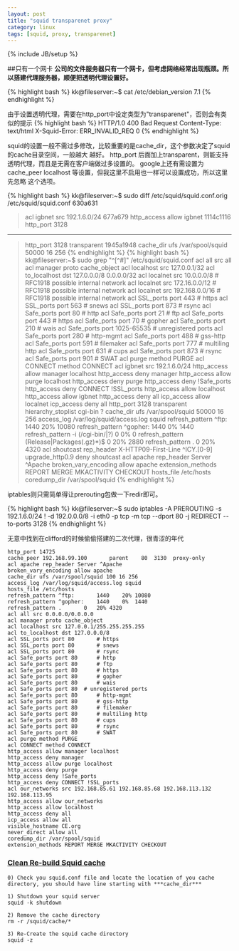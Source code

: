 ```yaml
---
layout: post
title: "squid transparenet proxy"
category: linux
tags: [squid, proxy, transparenet]
---
```

{% include JB/setup %}

##只有一个网卡
**公司的文件服务器只有一个网卡，但考虑网络经常出现瓶颈。所以搭建代理服务器，顺便把透明代理设置好。**

{% highlight bash %}
kk@fileserver:~$ cat /etc/debian_version
7.1
{% endhighlight %}

由于设置透明代理，需要在http_port中设定类型为"transparenet"，否则会有类似的提示
{% highlight bash %}
HTTP/1.0 400 Bad Request
Content-Type: text/html 
X-Squid-Error: ERR_INVALID_REQ 0
{% endhighlight %}

squid的设置一般不需过多修改，比较重要的是cache_dir，这个参数决定了squid的cache目录空间，一般越大
越好。
http_port 后面加上transparent，则能支持透明代理，而且是无需在客户端做过多设置的。
google上还有需设置为cache_peer localhost 等设置，但我这里不启用也一样可以设置成功，所以这里先忽略
这个选项。

{% highlight bash %}
kk@fileserver:~$ sudo diff /etc/squid/squid.conf.orig /etc/squid/squid.conf
630a631
> acl igbnet src 192.1.6.0/24
677a679
> http_access allow igbnet
1114c1116
> http_port 3128
---
> http_port 3128 transparent
1945a1948
> cache_dir ufs /var/spool/squid 50000 16 256
{% endhighlight %}
{% highlight bash %}
kk@fileserver:~$ sudo grep "^[^#]" /etc/squid/squid.conf
acl all src all
acl manager proto cache_object
acl localhost src 127.0.0.1/32
acl to_localhost dst 127.0.0.0/8 0.0.0.0/32
acl localnet src 10.0.0.0/8 # RFC1918 possible internal network
acl localnet src 172.16.0.0/12 # RFC1918 possible internal network
acl localnet src 192.168.0.0/16 # RFC1918 possible internal network
acl SSL_ports port 443 # https
acl SSL_ports port 563 # snews
acl SSL_ports port 873 # rsync
acl Safe_ports port 80 # http
acl Safe_ports port 21 # ftp
acl Safe_ports port 443 # https
acl Safe_ports port 70 # gopher
acl Safe_ports port 210 # wais
acl Safe_ports port 1025-65535 # unregistered ports
acl Safe_ports port 280 # http-mgmt
acl Safe_ports port 488 # gss-http
acl Safe_ports port 591 # filemaker
acl Safe_ports port 777 # multiling http
acl Safe_ports port 631 # cups
acl Safe_ports port 873 # rsync
acl Safe_ports port 901 # SWAT
acl purge method PURGE
acl CONNECT method CONNECT
acl igbnet src 192.1.6.0/24
http_access allow manager localhost
http_access deny manager
http_access allow purge localhost
http_access deny purge
http_access deny !Safe_ports
http_access deny CONNECT !SSL_ports
http_access allow localhost
http_access allow igbnet
http_access deny all
icp_access allow localnet
icp_access deny all
http_port 3128 transparent
hierarchy_stoplist cgi-bin ?
cache_dir ufs /var/spool/squid 50000 16 256
access_log /var/log/squid/access.log squid
refresh_pattern ^ftp: 1440 20% 10080
refresh_pattern ^gopher: 1440 0% 1440
refresh_pattern -i (/cgi-bin/|\?) 0 0% 0
refresh_pattern (Release|Packages(.gz)*)$ 0 20% 2880
refresh_pattern . 0 20% 4320
acl shoutcast rep_header X-HTTP09-First-Line ^ICY.[0-9]
upgrade_http0.9 deny shoutcast
acl apache rep_header Server ^Apache
broken_vary_encoding allow apache
extension_methods REPORT MERGE MKACTIVITY CHECKOUT
hosts_file /etc/hosts
coredump_dir /var/spool/squid
{% endhighlight %}

iptables则只需简单得让prerouting包做一下redir即可。

{% highlight bash %}
kk@fileserver:~$ sudo iptables -A PREROUTING -s 192.1.6.0/24 ! -d 192.0.0.0/8 -i eth0 -p tcp -m tcp --dport 80 -j REDIRECT --to-ports 3128
{% endhighlight %}


无意中找到在clifford的时候偷偷搭建的二次代理，很青涩的年代

```
http_port 14725
cache_peer 192.168.99.100       parent    80  3130  proxy-only
acl apache rep_header Server ^Apache
broken_vary_encoding allow apache
cache_dir ufs /var/spool/squid 100 16 256
access_log /var/log/squid/access.log squid
hosts_file /etc/hosts
refresh_pattern ^ftp:       1440    20% 10080
refresh_pattern ^gopher:    1440    0%  1440
refresh_pattern .       0   20% 4320
acl all src 0.0.0.0/0.0.0.0
acl manager proto cache_object
acl localhost src 127.0.0.1/255.255.255.255
acl to_localhost dst 127.0.0.0/8
acl SSL_ports port 80       # https
acl SSL_ports port 80       # snews
acl SSL_ports port 80       # rsync
acl Safe_ports port 80      # http
acl Safe_ports port 80      # ftp
acl Safe_ports port 80      # https
acl Safe_ports port 80      # gopher
acl Safe_ports port 80      # wais
acl Safe_ports port 80  # unregistered ports
acl Safe_ports port 80      # http-mgmt
acl Safe_ports port 80      # gss-http
acl Safe_ports port 80      # filemaker
acl Safe_ports port 80      # multiling http
acl Safe_ports port 80      # cups
acl Safe_ports port 80      # rsync
acl Safe_ports port 80      # SWAT
acl purge method PURGE
acl CONNECT method CONNECT
http_access allow manager localhost
http_access deny manager
http_access allow purge localhost
http_access deny purge
http_access deny !Safe_ports
http_access deny CONNECT !SSL_ports
acl our_networks src 192.168.85.61 192.168.85.68 192.168.113.132 192.168.113.95
http_access allow our_networks
http_access allow localhost
http_access deny all
icp_access allow all
visible_hostname CE.org
never_direct allow all
coredump_dir /var/spool/squid
extension_methods REPORT MERGE MKACTIVITY CHECKOUT
```

### [Clean Re-build Squid cache](http://linuxpoison.blogspot.com/2008/03/howto-clean-and-re-build-squid-cache.html#ixzz25f20RKt1)

```
0) Check you squid.conf file and locate the location of you cache directory, you should have line starting with ***cache_dir***

1) Shutdown your squid server
squid -k shutdown

2) Remove the cache directory
rm -r /squid/cache/*

3) Re-Create the squid cache directory
squid -z
```
